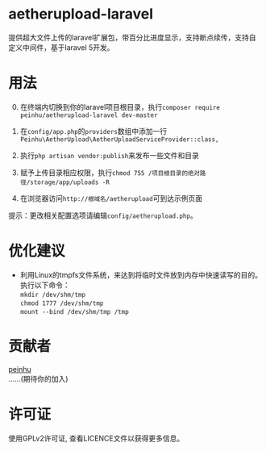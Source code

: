 # aetherupload-laravel
提供超大文件上传的laravel扩展包，带百分比进度显示，支持断点续传，支持自定义中间件，基于laravel 5开发。

# 用法
0) 在终端内切换到你的laravel项目根目录，执行`composer require peinhu/aetherupload-laravel dev-master`  

1) 在`config/app.php`的`providers`数组中添加一行`Peinhu\AetherUpload\AetherUploadServiceProvider::class,`  
  
2) 执行`php artisan vendor:publish`来发布一些文件和目录  
  
3) 赋予上传目录相应权限，执行`chmod 755 /项目根目录的绝对路径/storage/app/uploads -R`    
  
4) 在浏览器访问`http://根域名/aetherupload`可到达示例页面  

提示：更改相关配置选项请编辑`config/aetherupload.php`。  

# 优化建议
* 利用Linux的tmpfs文件系统，来达到将临时文件放到内存中快速读写的目的。  
执行以下命令：  
`mkdir /dev/shm/tmp`  
`chmod 1777 /dev/shm/tmp`  
`mount --bind /dev/shm/tmp /tmp`  

# 贡献者  
[peinhu](https://github.com/peinhu)  
……(期待你的加入)

# 许可证
使用GPLv2许可证, 查看LICENCE文件以获得更多信息。

